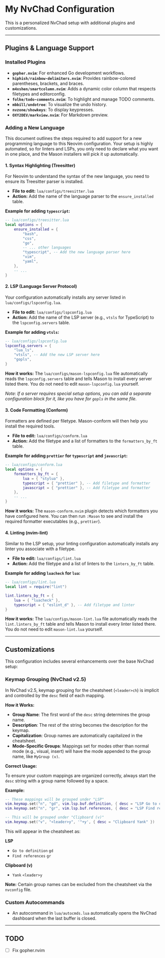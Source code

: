# My NvChad Configuration

This is a personalized NvChad setup with additional plugins and customizations.

---

## Plugins & Language Support

### Installed Plugins

- **`gopher.nvim`**: For enhanced Go development workflows.
- **`hiphish/rainbow-delimiters.nvim`**: Provides rainbow-colored parentheses, brackets, and braces.
- **`m4xshen/smartcolumn.nvim`**: Adds a dynamic color column that respects filetypes and editorconfig.
- **`folke/todo-comments.nvim`**: To highlight and manage TODO comments.
- **`mbbill/undotree`**: To visualize the undo history.
- **`nvzone/showkeys`**: To display keypresses.
- **`OXY2DEV/markview.nvim`**: For Markdown preview.

### Adding a New Language

This document outlines the steps required to add support for a new programming language to this Neovim configuration. Your setup is highly automated, so for linters and LSPs, you only need to declare what you want in one place, and the Mason installers will pick it up automatically.

#### 1. Syntax Highlighting (Treesitter)

For Neovim to understand the syntax of the new language, you need to ensure its Treesitter parser is installed.

- **File to edit:** `lua/configs/treesitter.lua`
- **Action:** Add the name of the language parser to the `ensure_installed` table.

**Example for adding `typescript`:**

```lua
-- lua/configs/treesitter.lua
local options = {
    ensure_installed = {
        "bash",
        "css",
        "go",
        -- ... other languages
        "typescript", -- Add the new language parser here
        "vim",
        "yaml",
    },
    -- ...
}
```

#### 2. LSP (Language Server Protocol)

Your configuration automatically installs any server listed in `lua/configs/lspconfig.lua`.

- **File to edit:** `lua/configs/lspconfig.lua`
- **Action:** Add the name of the LSP server (e.g., `vtsls` for TypeScript) to the `lspconfig.servers` table.

**Example for adding `vtsls`:**

```lua
-- lua/configs/lspconfig.lua
lspconfig.servers = {
    "lua_ls",
    "vtsls", -- Add the new LSP server here
    "gopls",
}
```

**How it works:** The `lua/configs/mason-lspconfig.lua` file automatically reads the `lspconfig.servers` table and tells Mason to install every server listed there. You do not need to edit `mason-lspconfig.lua` yourself.

_Note: If a server requires special setup options, you can add a separate configuration block for it, like you have for `gopls` in the same file._

#### 3. Code Formatting (Conform)

Formatters are defined per filetype. Mason-conform will then help you install the required tools.

- **File to edit:** `lua/configs/conform.lua`
- **Action:** Add the filetype and a list of formatters to the `formatters_by_ft` table.

**Example for adding `prettier` for `typescript` and `javascript`:**

```lua
-- lua/configs/conform.lua
local options = {
    formatters_by_ft = {
        lua = { "stylua" },
        typescript = { "prettier" }, -- Add filetype and formatter
        javascript = { "prettier" }, -- Add filetype and formatter
    },
    -- ...
}
```

**How it works:** The `mason-conform.nvim` plugin detects which formatters you have configured here. You can then run `:Mason` to see and install the required formatter executables (e.g., `prettier`).

#### 4. Linting (nvim-lint)

Similar to the LSP setup, your linting configuration automatically installs any linter you associate with a filetype.

- **File to edit:** `lua/configs/lint.lua`
- **Action:** Add the filetype and a list of linters to the `linters_by_ft` table.

**Example for adding `luacheck` for `lua`:**

```lua
-- lua/configs/lint.lua
local lint = require("lint")

lint.linters_by_ft = {
    lua = { "luacheck" },
    typescript = { "eslint_d" }, -- Add filetype and linter
}
```

**How it works:** The `lua/configs/mason-lint.lua` file automatically reads the `lint.linters_by_ft` table and tells Mason to install every linter listed there. You do not need to edit `mason-lint.lua` yourself.

---

## Customizations

This configuration includes several enhancements over the base NvChad setup:

### Keymap Grouping (NvChad v2.5)

In NvChad v2.5, keymap grouping for the cheatsheet (`<leader>ch`) is implicit and controlled by the `desc` field of each mapping.

**How it Works:**

- **Group Name**: The first word of the `desc` string determines the group name.
- **Description**: The rest of the string becomes the description for the keymap.
- **Capitalization**: Group names are automatically capitalized in the cheatsheet.
- **Mode-Specific Groups**: Mappings set for modes other than normal mode (e.g., visual, insert) will have the mode appended to the group name, like `MyGroup (v)`.

**Correct Usage:**

To ensure your custom mappings are organized correctly, always start the `desc` string with a group name followed by a space.

**Example:**

```lua
-- These mappings will be grouped under "LSP"
vim.keymap.set("n", "gd", vim.lsp.buf.definition, { desc = "LSP Go to definition" })
vim.keymap.set("n", "gr", vim.lsp.buf.references, { desc = "LSP Find references" })

-- This will be grouped under "Clipboard (v)"
vim.keymap.set("v", "<leader>y", '"+y', { desc = "Clipboard Yank" })
```

This will appear in the cheatsheet as:

**LSP**

- `Go to definition` `gd`
- `Find references` `gr`

**Clipboard (v)**

- `Yank` `<leader>y`

**Note:** Certain group names can be excluded from the cheatsheet via the `nvconfig` file.

### Custom Autocommands

- An autocommand in `lua/autocmds.lua` automatically opens the NvChad dashboard when the last buffer is closed.

---

## TODO

- [ ] Fix gopher.nvim
